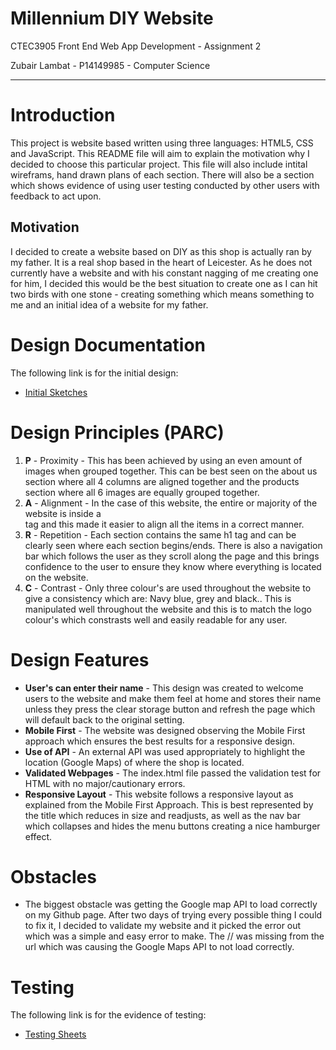 # Millennium DIY Website

CTEC3905 Front End Web App Development - Assignment 2

Zubair Lambat - P14149985 - Computer Science
- - -
# Introduction
This project is website based written using three languages: HTML5, CSS and JavaScript. This README file will aim to explain the motivation why I decided to choose this particular project. This file will also include intital wireframs, hand drawn plans of each section. There will also be a section which shows evidence of using user testing conducted by other users with feedback to act upon.

## Motivation
I decided to create a website based on DIY as this shop is actually ran by my father. It is a real shop based in the heart of Leicester. As he does not currently have a website and with his constant nagging of me creating one for him, I decided this would be the best situation to create one as I can hit two birds with one stone - creating something which means something to me and an initial idea of a website for my father.

# Design Documentation
The following link is for the initial design:


- [Initial Sketches](documents/initial.md)

# Design Principles (PARC)
1. **P** - Proximity - This has been achieved by using an even amount of images when grouped together. This can be best seen on the about us section where all 4 columns are aligned together and the products section where all 6 images are equally grouped together.
2. **A** - Alignment - In the case of this website, the entire or majority of the website is inside a <main> tag and this made it easier to align all the items in a correct manner.
3. **R** - Repetition - Each section contains the same h1 tag and can be clearly seen where each section begins/ends. There is also a navigation bar which follows the user as they scroll along the page and this brings confidence to the user to ensure they know where everything is located on the website.
4. **C** - Contrast - Only three colour's are used throughout the website to give a consistency which are: Navy blue, grey and black.. This is manipulated well throughout the website and this is to match the logo colour's which constrasts well and easily readable for any user.

# Design Features
- **User's can enter their name** - This design was created to welcome users to the website and make them feel at home and stores their name unless they press the clear storage button and refresh the page which will default back to the  original setting.
- **Mobile First** - The website was designed observing the Mobile First approach which ensures the best results for a responsive design.
- **Use of API** - An external API was used appropriately to highlight the location (Google Maps) of where the shop is located.
- **Validated Webpages** - The index.html file passed the validation test for HTML with no major/cautionary errors.
- **Responsive Layout** - This website follows a responsive layout as explained from the Mobile First Approach. This is best represented by the title which reduces in size and readjusts, as well as the nav bar which collapses and hides the menu buttons creating a nice hamburger effect.

# Obstacles
- The biggest obstacle was getting the Google map API to load correctly on my Github page. After two days of trying every possible thing I could to fix it, I decided to validate my website and it picked the error out which was a simple and easy error to make. The // was missing from the url which was causing the Google Maps API to not load correctly.

# Testing
The following link is for the evidence of testing:


- [Testing Sheets](documents/testing.md)
